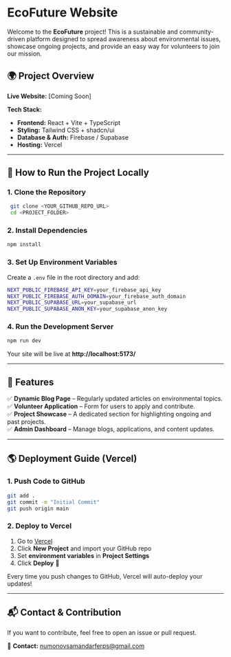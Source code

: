 # EcoFuture Website

Welcome to the **EcoFuture** project! This is a sustainable and community-driven platform designed to spread awareness about environmental issues, showcase ongoing projects, and provide an easy way for volunteers to join our mission.

## 🌍 Project Overview

**Live Website:** [Coming Soon]

**Tech Stack:**
- **Frontend:** React + Vite + TypeScript
- **Styling:** Tailwind CSS + shadcn/ui
- **Database & Auth:** Firebase / Supabase
- **Hosting:** Vercel

---

## 🚀 How to Run the Project Locally

### **1. Clone the Repository**
```sh
 git clone <YOUR_GITHUB_REPO_URL>
 cd <PROJECT_FOLDER>
```

### **2. Install Dependencies**
```sh
npm install
```

### **3. Set Up Environment Variables**
Create a `.env` file in the root directory and add:
```sh
NEXT_PUBLIC_FIREBASE_API_KEY=your_firebase_api_key
NEXT_PUBLIC_FIREBASE_AUTH_DOMAIN=your_firebase_auth_domain
NEXT_PUBLIC_SUPABASE_URL=your_supabase_url
NEXT_PUBLIC_SUPABASE_ANON_KEY=your_supabase_anon_key
```

### **4. Run the Development Server**
```sh
npm run dev
```
Your site will be live at **http://localhost:5173/**

---

## 🌱 Features
✅ **Dynamic Blog Page** – Regularly updated articles on environmental topics.  
✅ **Volunteer Application** – Form for users to apply and contribute.  
✅ **Project Showcase** – A dedicated section for highlighting ongoing and past projects.  
✅ **Admin Dashboard** – Manage blogs, applications, and content updates.  

---

## 🌎 Deployment Guide (Vercel)
### **1. Push Code to GitHub**
```sh
git add .
git commit -m "Initial Commit"
git push origin main
```

### **2. Deploy to Vercel**
1. Go to [Vercel](https://vercel.com/)
2. Click **New Project** and import your GitHub repo
3. Set **environment variables** in **Project Settings**
4. Click **Deploy** 🎉

Every time you push changes to GitHub, Vercel will auto-deploy your updates!

---

## 📬 Contact & Contribution
If you want to contribute, feel free to open an issue or pull request.

📩 **Contact:** numonovsamandarferps@gmail.com

